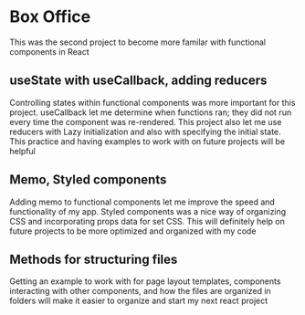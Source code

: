 # Box Office

This was the second project to become more familar with functional components in React

## useState with useCallback, adding reducers

Controlling states within functional components was more important for this project.
useCallback let me determine when functions ran; they did not run every time the component was re-rendered. This project also let me use reducers with Lazy initialization and also with specifying the initial state. This practice and having examples to work with on future projects will be helpful

## Memo, Styled components

Adding memo to functional components let me improve the speed and functionality of my app. Styled components was a nice way of organizing CSS and incorporating props data for set CSS. This will definitely help on future projects to be more optimized and organized with my code

## Methods for structuring files

Getting an example to work with for page layout templates, components interacting with other components, and how the files are organized in folders will make it easier to organize and start my next react project
